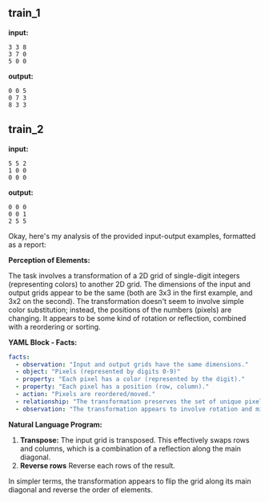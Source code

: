 
## train_1

**input:**
```
3 3 8
3 7 0
5 0 0
```


**output:**
```
0 0 5
0 7 3
8 3 3
```


## train_2

**input:**
```
5 5 2
1 0 0
0 0 0
```


**output:**
```
0 0 0
0 0 1
2 5 5
```

Okay, here's my analysis of the provided input-output examples, formatted as a report:

**Perception of Elements:**

The task involves a transformation of a 2D grid of single-digit integers (representing colors) to another 2D grid. The dimensions of the input and output grids appear to be the same (both are 3x3 in the first example, and 3x2 on the second). The transformation doesn't seem to involve simple color substitution; instead, the positions of the numbers (pixels) are changing. It appears to be some kind of rotation or reflection, combined with a reordering or sorting.

**YAML Block - Facts:**


```yaml
facts:
  - observation: "Input and output grids have the same dimensions."
  - object: "Pixels (represented by digits 0-9)"
  - property: "Each pixel has a color (represented by the digit)."
  - property: "Each pixel has a position (row, column)."
  - action: "Pixels are reordered/moved."
  - relationship: "The transformation preserves the set of unique pixel values (colors), although the count per color can change."
  - observation: "The transformation appears to involve rotation and mirroring."
```


**Natural Language Program:**

1.  **Transpose:** The input grid is transposed. This effectively swaps rows and columns, which is a combination of a reflection along the main diagonal.
2. **Reverse rows** Reverse each rows of the result.

In simpler terms, the transformation appears to flip the grid along its main diagonal and reverse the order of elements.

